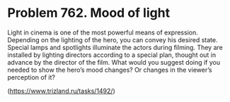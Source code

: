 # Problem 762. Mood of light

Light in cinema is one of the most powerful means of expression. Depending on the lighting of the hero, you can convey his desired state. Special lamps and spotlights illuminate the actors during filming. They are installed by lighting directors according to a special plan, thought out in advance by the director of the film. What would you suggest doing if you needed to show the hero’s mood changes? Or changes in the viewer’s perception of it?

(https://www.trizland.ru/tasks/1492/)
